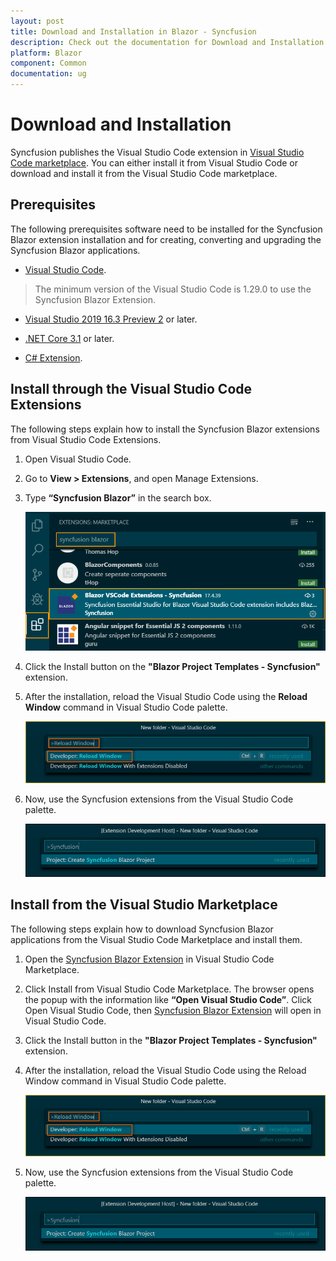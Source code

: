 ```yaml
---
layout: post
title: Download and Installation in Blazor - Syncfusion
description: Check out the documentation for Download and Installation in Blazor
platform: Blazor
component: Common
documentation: ug
---
```


# Download and Installation

Syncfusion publishes the Visual Studio Code extension in [Visual Studio Code marketplace](https://marketplace.visualstudio.com/items?itemName=SyncfusionInc.Blazor-Extension). You can either install it from Visual Studio Code or download and install it from the Visual Studio Code marketplace.

## Prerequisites

The following prerequisites software need to be installed for the Syncfusion Blazor extension installation and for creating, converting and upgrading the Syncfusion Blazor applications.

* [Visual Studio Code](https://code.visualstudio.com/download).

 > The minimum version of the Visual Studio Code is 1.29.0 to use the Syncfusion Blazor Extension.

* [Visual Studio 2019 16.3 Preview 2](https://visualstudio.microsoft.com/vs/) or later.

* [.NET Core 3.1](https://dotnet.microsoft.com/download/dotnet-core/3.1) or later.

* [C# Extension](https://marketplace.visualstudio.com/items?itemName=ms-vscode.csharp).

## Install through the Visual Studio Code Extensions

The following steps explain how to install the Syncfusion Blazor extensions from Visual Studio Code Extensions.

1. Open Visual Studio Code.

2. Go to **View > Extensions**, and open Manage Extensions.

3. Type **“Syncfusion Blazor”** in the search box.

     ![Extension](../images/Extension.png)

4. Click the Install button on the **"Blazor Project Templates - Syncfusion"** extension.

5. After the installation, reload the Visual Studio Code using the **Reload Window** command in Visual Studio Code palette.

     ![Reload-Window](../images/Reload-Window.png)

6. Now, use the Syncfusion extensions from the Visual Studio Code palette.

     ![CreateProjectPalette](../images/CreateProjectPalette.png)

## Install from the Visual Studio Marketplace

The following steps explain how to download Syncfusion Blazor applications from the Visual Studio Code Marketplace and install them.

1. Open the [Syncfusion Blazor Extension](https://marketplace.visualstudio.com/items?itemName=SyncfusionInc.Blazor-VSCode-Extensions) in Visual Studio Code Marketplace.

2. Click Install from Visual Studio Code Marketplace. The browser opens the popup with the information like **“Open Visual Studio Code”**. Click Open Visual Studio Code, then [Syncfusion Blazor Extension](https://marketplace.visualstudio.com/items?itemName=SyncfusionInc.Blazor-VSCode-Extensions) will open in Visual Studio Code.

3. Click the Install button in the **"Blazor Project Templates - Syncfusion"** extension.

4. After the installation, reload the Visual Studio Code using the Reload Window command in Visual Studio Code palette.

     ![Reload-Window](../images/Reload-Window.png)

5. Now, use the Syncfusion extensions from the Visual Studio Code palette.

     ![CreateProjectPalette](../images/CreateProjectPalette.png)